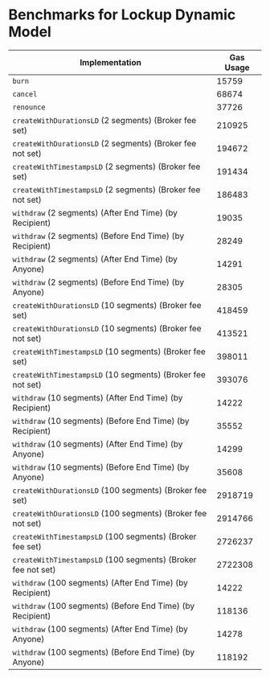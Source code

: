 # Benchmarks for Lockup Dynamic Model

| Implementation                                               | Gas Usage |
| ------------------------------------------------------------ | --------- |
| `burn`                                                       | 15759     |
| `cancel`                                                     | 68674     |
| `renounce`                                                   | 37726     |
| `createWithDurationsLD` (2 segments) (Broker fee set)        | 210925    |
| `createWithDurationsLD` (2 segments) (Broker fee not set)    | 194672    |
| `createWithTimestampsLD` (2 segments) (Broker fee set)       | 191434    |
| `createWithTimestampsLD` (2 segments) (Broker fee not set)   | 186483    |
| `withdraw` (2 segments) (After End Time) (by Recipient)      | 19035     |
| `withdraw` (2 segments) (Before End Time) (by Recipient)     | 28249     |
| `withdraw` (2 segments) (After End Time) (by Anyone)         | 14291     |
| `withdraw` (2 segments) (Before End Time) (by Anyone)        | 28305     |
| `createWithDurationsLD` (10 segments) (Broker fee set)       | 418459    |
| `createWithDurationsLD` (10 segments) (Broker fee not set)   | 413521    |
| `createWithTimestampsLD` (10 segments) (Broker fee set)      | 398011    |
| `createWithTimestampsLD` (10 segments) (Broker fee not set)  | 393076    |
| `withdraw` (10 segments) (After End Time) (by Recipient)     | 14222     |
| `withdraw` (10 segments) (Before End Time) (by Recipient)    | 35552     |
| `withdraw` (10 segments) (After End Time) (by Anyone)        | 14299     |
| `withdraw` (10 segments) (Before End Time) (by Anyone)       | 35608     |
| `createWithDurationsLD` (100 segments) (Broker fee set)      | 2918719   |
| `createWithDurationsLD` (100 segments) (Broker fee not set)  | 2914766   |
| `createWithTimestampsLD` (100 segments) (Broker fee set)     | 2726237   |
| `createWithTimestampsLD` (100 segments) (Broker fee not set) | 2722308   |
| `withdraw` (100 segments) (After End Time) (by Recipient)    | 14222     |
| `withdraw` (100 segments) (Before End Time) (by Recipient)   | 118136    |
| `withdraw` (100 segments) (After End Time) (by Anyone)       | 14278     |
| `withdraw` (100 segments) (Before End Time) (by Anyone)      | 118192    |
